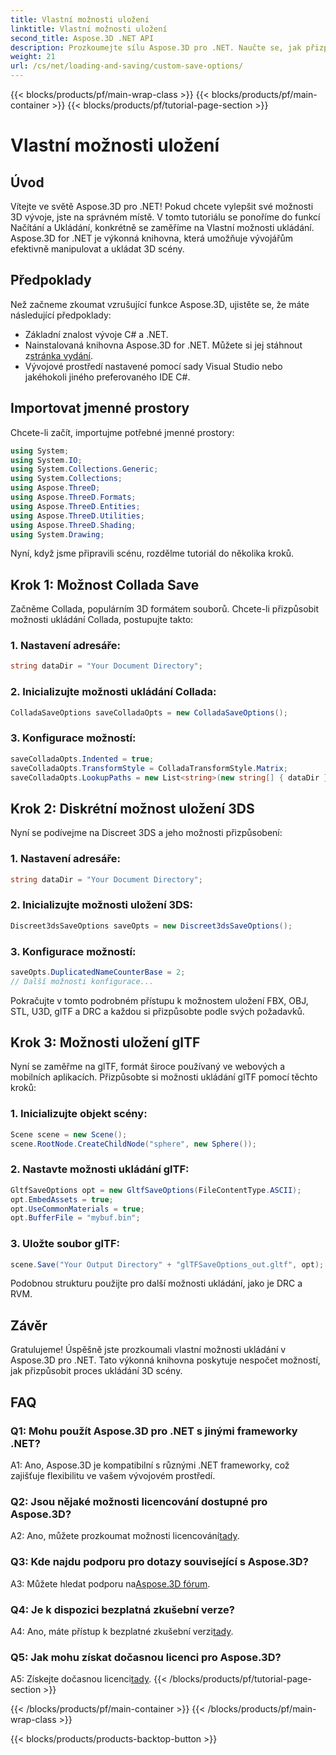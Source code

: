```yaml
---
title: Vlastní možnosti uložení
linktitle: Vlastní možnosti uložení
second_title: Aspose.3D .NET API
description: Prozkoumejte sílu Aspose.3D pro .NET. Naučte se, jak přizpůsobit ukládání 3D scény pomocí podrobných průvodců ve formátech Collada, USD, 3DS, FBX, OBJ, STL, U3D, glTF, DRC a RVM.
weight: 21
url: /cs/net/loading-and-saving/custom-save-options/
---
```


{{< blocks/products/pf/main-wrap-class >}}
{{< blocks/products/pf/main-container >}}
{{< blocks/products/pf/tutorial-page-section >}}

# Vlastní možnosti uložení

## Úvod

Vítejte ve světě Aspose.3D pro .NET! Pokud chcete vylepšit své možnosti 3D vývoje, jste na správném místě. V tomto tutoriálu se ponoříme do funkcí Načítání a Ukládání, konkrétně se zaměříme na Vlastní možnosti ukládání. Aspose.3D for .NET je výkonná knihovna, která umožňuje vývojářům efektivně manipulovat a ukládat 3D scény.

## Předpoklady

Než začneme zkoumat vzrušující funkce Aspose.3D, ujistěte se, že máte následující předpoklady:

- Základní znalost vývoje C# a .NET.
-  Nainstalovaná knihovna Aspose.3D for .NET. Můžete si jej stáhnout z[stránka vydání](https://releases.aspose.com/3d/net/).
- Vývojové prostředí nastavené pomocí sady Visual Studio nebo jakéhokoli jiného preferovaného IDE C#.

## Importovat jmenné prostory

Chcete-li začít, importujme potřebné jmenné prostory:

```csharp
using System;
using System.IO;
using System.Collections.Generic;
using System.Collections;
using Aspose.ThreeD;
using Aspose.ThreeD.Formats;
using Aspose.ThreeD.Entities;
using Aspose.ThreeD.Utilities;
using Aspose.ThreeD.Shading;
using System.Drawing;
```

Nyní, když jsme připravili scénu, rozdělme tutoriál do několika kroků.

## Krok 1: Možnost Collada Save

Začněme Collada, populárním 3D formátem souborů. Chcete-li přizpůsobit možnosti ukládání Collada, postupujte takto:

### 1. Nastavení adresáře:
   ```csharp
   string dataDir = "Your Document Directory";
   ```

### 2. Inicializujte možnosti ukládání Collada:
   ```csharp
   ColladaSaveOptions saveColladaOpts = new ColladaSaveOptions();
   ```

### 3. Konfigurace možností:
   ```csharp
   saveColladaOpts.Indented = true;
   saveColladaOpts.TransformStyle = ColladaTransformStyle.Matrix;
   saveColladaOpts.LookupPaths = new List<string>(new string[] { dataDir });
   ```

## Krok 2: Diskrétní možnost uložení 3DS

Nyní se podívejme na Discreet 3DS a jeho možnosti přizpůsobení:

### 1. Nastavení adresáře:
   ```csharp
   string dataDir = "Your Document Directory";
   ```

### 2. Inicializujte možnosti uložení 3DS:
   ```csharp
   Discreet3dsSaveOptions saveOpts = new Discreet3dsSaveOptions();
   ```

### 3. Konfigurace možností:
   ```csharp
   saveOpts.DuplicatedNameCounterBase = 2;
   // Další možnosti konfigurace...
   ```

Pokračujte v tomto podrobném přístupu k možnostem uložení FBX, OBJ, STL, U3D, glTF a DRC a každou si přizpůsobte podle svých požadavků.

## Krok 3: Možnosti uložení glTF

Nyní se zaměřme na glTF, formát široce používaný ve webových a mobilních aplikacích. Přizpůsobte si možnosti ukládání glTF pomocí těchto kroků:

### 1. Inicializujte objekt scény:
   ```csharp
   Scene scene = new Scene();
   scene.RootNode.CreateChildNode("sphere", new Sphere());
   ```

### 2. Nastavte možnosti ukládání glTF:
   ```csharp
   GltfSaveOptions opt = new GltfSaveOptions(FileContentType.ASCII);
   opt.EmbedAssets = true;
   opt.UseCommonMaterials = true;
   opt.BufferFile = "mybuf.bin";
   ```

### 3. Uložte soubor glTF:
   ```csharp
   scene.Save("Your Output Directory" + "glTFSaveOptions_out.gltf", opt);
   ```

Podobnou strukturu použijte pro další možnosti ukládání, jako je DRC a RVM.

## Závěr

Gratulujeme! Úspěšně jste prozkoumali vlastní možnosti ukládání v Aspose.3D pro .NET. Tato výkonná knihovna poskytuje nespočet možností, jak přizpůsobit proces ukládání 3D scény.

## FAQ

### Q1: Mohu použít Aspose.3D pro .NET s jinými frameworky .NET?

A1: Ano, Aspose.3D je kompatibilní s různými .NET frameworky, což zajišťuje flexibilitu ve vašem vývojovém prostředí.

### Q2: Jsou nějaké možnosti licencování dostupné pro Aspose.3D?

 A2: Ano, můžete prozkoumat možnosti licencování[tady](https://purchase.aspose.com/buy).

### Q3: Kde najdu podporu pro dotazy související s Aspose.3D?

 A3: Můžete hledat podporu na[Aspose.3D fórum](https://forum.aspose.com/c/3d/18).

### Q4: Je k dispozici bezplatná zkušební verze?

 A4: Ano, máte přístup k bezplatné zkušební verzi[tady](https://releases.aspose.com/).

### Q5: Jak mohu získat dočasnou licenci pro Aspose.3D?

 A5: Získejte dočasnou licenci[tady](https://purchase.aspose.com/temporary-license/).
{{< /blocks/products/pf/tutorial-page-section >}}

{{< /blocks/products/pf/main-container >}}
{{< /blocks/products/pf/main-wrap-class >}}

{{< blocks/products/products-backtop-button >}}
